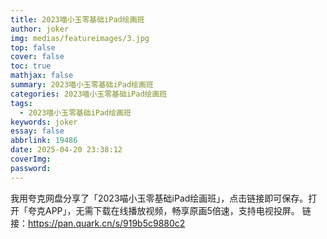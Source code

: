 ```yaml
---
title: 2023喵小玉零基础iPad绘画班
author: joker
img: medias/featureimages/3.jpg
top: false
cover: false
toc: true
mathjax: false
summary: 2023喵小玉零基础iPad绘画班
categories: 2023喵小玉零基础iPad绘画班
tags:
  - 2023喵小玉零基础iPad绘画班
keywords: joker
essay: false
abbrlink: 19486
date: 2025-04-20 23:38:12
coverImg:
password:
---
```


我用夸克网盘分享了「2023喵小玉零基础iPad绘画班」，点击链接即可保存。打开「夸克APP」，无需下载在线播放视频，畅享原画5倍速，支持电视投屏。
链接：https://pan.quark.cn/s/919b5c9880c2
